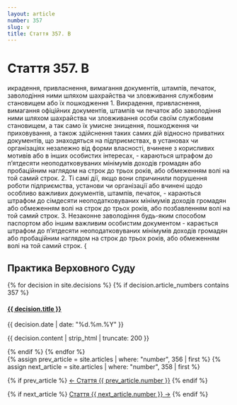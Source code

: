 ```yaml
---
layout: article
number: 357
slug: v
title: Стаття 357. В
---
```


# Стаття 357. В

икрадення, привласнення, вимагання документів, штампів, печаток, заволодіння ними шляхом шахрайства чи зловживання службовим становищем або їх пошкодження 1. Викрадення, привласнення, вимагання офіційних документів, штампів чи печаток або заволодіння ними шляхом шахрайства чи зловживання особи своїм службовим становищем, а так само їх умисне знищення, пошкодження чи приховування, а також здійснення таких самих дій відносно приватних документів, що знаходяться на підприємствах, в установах чи організаціях незалежно від форми власності, вчинене з корисливих мотивів або в інших особистих інтересах, - караються штрафом до п’ятдесяти неоподатковуваних мінімумів доходів громадян або пробаційним наглядом на строк до трьох років, або обмеженням волі на той самий строк. 2. Ті самі дії, якщо вони спричинили порушення роботи підприємства, установи чи організації або вчинені щодо особливо важливих документів, штампів, печаток, - караються штрафом до сімдесяти неоподатковуваних мінімумів доходів громадян або обмеженням волі на строк до трьох років, або позбавленням волі на той самий строк. 3. Незаконне заволодіння будь-яким способом паспортом або іншим важливим особистим документом - карається штрафом до п’ятдесяти неоподатковуваних мінімумів доходів громадян або пробаційним наглядом на строк до трьох років, або обмеженням волі на той самий строк. {

## Практика Верховного Суду

<div class="decisions-container">
{% for decision in site.decisions %}
  {% if decision.article_numbers contains 357 %}
    <div class="decision-item">
      <h4><a href="{{ decision.url }}">{{ decision.title }}</a></h4>
      <p class="decision-date">{{ decision.date | date: "%d.%m.%Y" }}</p>
      <p class="decision-excerpt">{{ decision.content | strip_html | truncate: 200 }}</p>
    </div>
  {% endif %}
{% endfor %}
</div>

<div class="article-navigation">
  {% assign prev_article = site.articles | where: "number", 356 | first %}
  {% assign next_article = site.articles | where: "number", 358 | first %}
  
  {% if prev_article %}
    <a href="{{ prev_article.url }}" class="prev-article">← Стаття {{ prev_article.number }}</a>
  {% endif %}
  
  {% if next_article %}
    <a href="{{ next_article.url }}" class="next-article">Стаття {{ next_article.number }} →</a>
  {% endif %}
</div>
